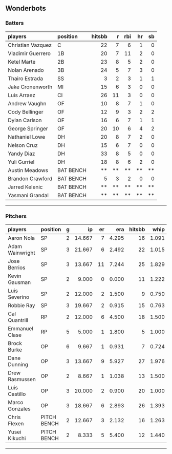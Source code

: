 ## Wonderbots

### Batters

 
|players           |position  | hitsbb|  r| rbi| hr| sb| 
|:-----------------|:---------|------:|--:|---:|--:|--:| 
|Christian Vazquez |C         |     22|  7|   6|  1|  0| 
|Vladimir Guerrero |1B        |     20|  7|  11|  2|  0| 
|Ketel Marte       |2B        |     23|  8|   5|  2|  0| 
|Nolan Arenado     |3B        |     24|  5|   7|  3|  0| 
|Thairo Estrada    |SS        |      3|  2|   3|  1|  1| 
|Jake Cronenworth  |MI        |     15|  6|   3|  0|  0| 
|Luis Arraez       |CI        |     26| 11|   3|  0|  0| 
|Andrew Vaughn     |OF        |     10|  8|   7|  1|  0| 
|Cody Bellinger    |OF        |     12|  9|   3|  2|  2| 
|Dylan Carlson     |OF        |     16|  6|   7|  1|  1| 
|George Springer   |OF        |     20| 10|   6|  4|  2| 
|Nathaniel Lowe    |DH        |     20|  8|   7|  2|  0| 
|Nelson Cruz       |DH        |     15|  6|   7|  0|  0| 
|Yandy Diaz        |DH        |     33|  8|   5|  0|  0| 
|Yuli Gurriel      |DH        |     18|  8|   6|  2|  0| 
|Austin Meadows    |BAT BENCH |     **| **|  **| **| **| 
|Brandon Crawford  |BAT BENCH |      5|  3|   2|  0|  0| 
|Jarred Kelenic    |BAT BENCH |     **| **|  **| **| **| 
|Yasmani Grandal   |BAT BENCH |     **| **|  **| **| **| 


* * *

### Pitchers

 
|players         |position    |  g|     ip| er|   era| hitsbb|  whip| so|  w| sv| 
|:---------------|:-----------|--:|------:|--:|-----:|------:|-----:|--:|--:|--:| 
|Aaron Nola      |SP          |  2| 14.667|  7| 4.295|     16| 1.091| 11|  1|  0| 
|Adam Wainwright |SP          |  3| 21.667|  6| 2.492|     22| 1.015| 17|  1|  0| 
|Jose Berrios    |SP          |  3| 13.667| 11| 7.244|     25| 1.829| 10|  1|  0| 
|Kevin Gausman   |SP          |  2|  9.000|  0| 0.000|     11| 1.222| 13|  1|  0| 
|Luis Severino   |SP          |  2| 12.000|  2| 1.500|      9| 0.750|  7|  1|  0| 
|Robbie Ray      |SP          |  3| 19.667|  2| 0.915|     15| 0.763| 26|  1|  0| 
|Cal Quantrill   |RP          |  2| 12.000|  6| 4.500|     18| 1.500|  7|  0|  0| 
|Emmanuel Clase  |RP          |  5|  5.000|  1| 1.800|      5| 1.000|  6|  1|  2| 
|Brock Burke     |OP          |  6|  9.667|  1| 0.931|      7| 0.724|  8|  0|  0| 
|Dane Dunning    |OP          |  3| 13.667|  9| 5.927|     27| 1.976| 10|  0|  0| 
|Drew Rasmussen  |OP          |  2|  8.667|  1| 1.038|     13| 1.500|  8|  0|  0| 
|Luis Castillo   |OP          |  3| 20.000|  2| 0.900|     20| 1.000| 25|  1|  0| 
|Marco Gonzales  |OP          |  3| 18.667|  6| 2.893|     26| 1.393|  7|  1|  0| 
|Chris Flexen    |PITCH BENCH |  2| 12.667|  3| 2.132|     16| 1.263| 11|  2|  0| 
|Yusei Kikuchi   |PITCH BENCH |  2|  8.333|  5| 5.400|     12| 1.440|  8|  1|  0| 


* * *


